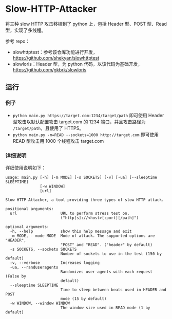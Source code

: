 # Slow-HTTP-Attacker

将三种 slow HTTP 攻击移植到了 python 上，包括 Header 型、POST 型、Read 型，实现了多线程。

参考 repo：

* slowhttptest：参考该仓库功能进行开发，https://github.com/shekyan/slowhttptest
* slowloris：Header 型，为 python 代码，以该代码为基础开发，https://github.com/gkbrk/slowloris

## 运行

### 例子

* `python main.py https://target.com:1234/target/path` 即可使用 Header 型攻击以默认配置攻击 target.com 的 1234 端口，并且攻击路径为 `/target/path`，且使用了 HTTPS。
* `python main.py -m=READ --sockets=1000 http://target.com` 即可使用 READ 型攻击用 1000 个线程攻击 target.com

### 详细说明

详细使用说明如下：

```
usage: main.py [-h] [-m MODE] [-s SOCKETS] [-v] [-ua] [--sleeptime SLEEPTIME]
               [-w WINDOW]
               [url]

Slow HTTP Attacker, a tool providing three types of slow HTTP attack.

positional arguments:
  url                   URL to perform stress test on.
                        ("http[s]://<host>[:port][/path]")

optional arguments:
  -h, --help            show this help message and exit
  -m MODE, --mode MODE  Mode of attack. The supported options are "HEADER",
                        "POST" and "READ". ("header" by default)
  -s SOCKETS, --sockets SOCKETS
                        Number of sockets to use in the test (150 by default)
  -v, --verbose         Increases logging
  -ua, --randuseragents
                        Randomizes user-agents with each request (False by
                        default)
  --sleeptime SLEEPTIME
                        Time to sleep between beats used in HEADER and POST
                        mode (15 by default)
  -w WINDOW, --window WINDOW
                        The window size used in READ mode (1 by default)
```